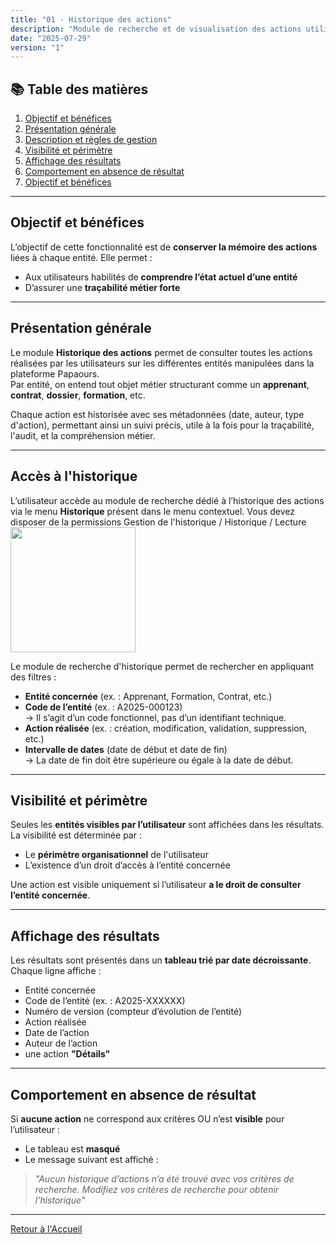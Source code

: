 ```yaml
---
title: "01 - Historique des actions"
description: "Module de recherche et de visualisation des actions utilisateurs par entité"
date: "2025-07-29"
version: "1"
---
```

## 📚 Table des matières
1. [Objectif et bénéfices](#objectif-et-bénéfices)
2. [Présentation générale](#présentation-générale)  
3. [Description et règles de gestion](#description-et-règles-de-gestion)  
4. [Visibilité et périmètre](#visibilité-et-périmètre)  
5. [Affichage des résultats](#affichage-des-résultats)  
6. [Comportement en absence de résultat](#comportement-en-absence-de-résultat)  
7. [Objectif et bénéfices](#objectif-et-bénéfices)

---

## Objectif et bénéfices
L’objectif de cette fonctionnalité est de **conserver la mémoire des actions** liées à chaque entité. Elle permet :
- Aux utilisateurs habilités de **comprendre l’état actuel d’une entité**
- D’assurer une **traçabilité métier forte**

---
## Présentation générale
Le module **Historique des actions** permet de consulter toutes les actions réalisées par les utilisateurs sur les différentes entités manipulées dans la plateforme Papaours.  
Par entité, on entend tout objet métier structurant comme un **apprenant**, **contrat**, **dossier**, **formation**, etc.

Chaque action est historisée avec ses métadonnées (date, auteur, type d'action), permettant ainsi un suivi précis, utile à la fois pour la traçabilité, l'audit, et la compréhension métier.

---

## Accès à l'historique
L’utilisateur accède au module de recherche dédié à l’historique des actions via le menu **Historique** présent dans le menu contextuel.
Vous devez disposer de la permissions Gestion de l'historique / Historique / Lecture
<img src="https://papaours.s3.fr-par.scw.cloud/documentations/tutoriel/historique/permissions-historique.png" height="200" />

Le module de recherche d'historique permet de rechercher en appliquant des filtres : 
- **Entité concernée** (ex. : Apprenant, Formation, Contrat, etc.)
- **Code de l’entité** (ex. : A2025-000123)  
  → Il s’agit d’un code fonctionnel, pas d’un identifiant technique.
- **Action réalisée** (ex. : création, modification, validation, suppression, etc.)
- **Intervalle de dates** (date de début et date de fin)  
  → La date de fin doit être supérieure ou égale à la date de début.
---

## Visibilité et périmètre
Seules les **entités visibles par l’utilisateur** sont affichées dans les résultats.  
La visibilité est déterminée par :
- Le **périmètre organisationnel** de l'utilisateur
- L’existence d’un droit d’accès à l’entité concernée

Une action est visible uniquement si l’utilisateur **a le droit de consulter l’entité concernée**.

---

## Affichage des résultats
Les résultats sont présentés dans un **tableau trié par date décroissante**. Chaque ligne affiche :
- Entité concernée
- Code de l’entité (ex. : A2025-XXXXXX)
- Numéro de version (compteur d’évolution de l’entité)
- Action réalisée
- Date de l’action
- Auteur de l’action
- une action **"Détails"**

---

## Comportement en absence de résultat
Si **aucune action** ne correspond aux critères OU n’est **visible** pour l’utilisateur :
- Le tableau est **masqué**
- Le message suivant est affiché :

> _"Aucun historique d’actions n’a été trouvé avec vos critères de recherche. Modifiez vos critères de recherche pour obtenir l’historique"_

---

[Retour à l'Accueil](../accueil)
